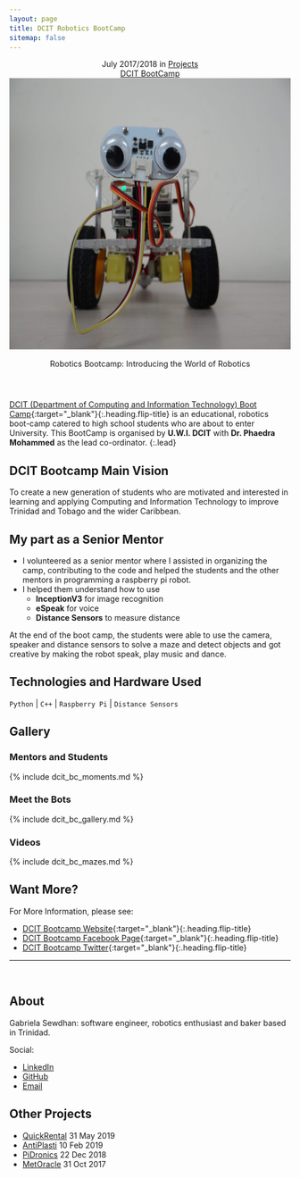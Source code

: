 ```yaml
---
layout: page
title: DCIT Robotics BootCamp
sitemap: false
---
```



<div markdown="0">
  <header>
    <div class ="row_project">
      <div class="column_project_l">
        <div class="post-date"> 
          <time datetime="2020-05-31T00:00:00+00:00">July 2017/2018</time> in <a href="/projects/" class="flip-title">Projects</a>
        </div>
      </div>
      <div class="column_project_l2">
        <a href="https://sta.uwi.edu/fst/dcit/bootcamp/2018/home" target="_blank" class="external heading flip-title">DCIT BootCamp</a> 
        <!-- | <a href="https://github.com/PiDronics" target="_blank" class="external heading flip-title">Source Code</a> -->
      </div>
    </div>
    <div class="lead aspect-ratio sixteen-nine flip-project-img"> 
      <img src="/images/projects/dcit_bootcamp/dcit_curie.jpg" alt="dcitCamp" width="864" height="486" loading="lazy">
    </div>
    <p class="note-sm" title="dcitCamp"> Robotics Bootcamp: Introducing the World of Robotics </p>
  </header>
</div>


[DCIT (Department of Computing and Information Technology) Boot Camp](https://sta.uwi.edu/fst/dcit/bootcamp/2018/home){:target="_blank"}{:.heading.flip-title} is an educational, robotics boot-camp catered to high school students who are about to enter University. This BootCamp is organised by **U.W.I. DCIT** with **Dr. Phaedra Mohammed** as the lead co-ordinator. 
{:.lead}


## DCIT Bootcamp Main Vision
To create a new generation of students who are motivated and interested in learning and applying Computing and Information Technology to improve Trinidad and Tobago and the wider Caribbean. 

## My part as a Senior Mentor

- I volunteered as a senior mentor where I assisted in organizing the camp, contributing to the code and helped the students and the other mentors in programming a raspberry pi robot. 
- I helped them understand how to use 
  - **InceptionV3** for image recognition
  - **eSpeak** for voice 
  - **Distance Sensors** to measure distance

At the end of the boot camp, the students were able to use the camera, speaker and distance sensors to solve a maze and detect objects and got creative by making the robot speak, play music and dance.


## Technologies and Hardware Used
`Python` | `C++` | `Raspberry Pi` | `Distance Sensors`
<!-- {:.faded} -->

## Gallery

### Mentors and Students

{% include dcit_bc_moments.md %}

### Meet the Bots

{% include dcit_bc_gallery.md %}

### Videos 

{% include dcit_bc_mazes.md %}


## Want More?

For More Information, please see:
- [DCIT Bootcamp Website](https://sta.uwi.edu/fst/dcit/bootcamp/2018/home){:target="_blank"}{:.heading.flip-title}
- [DCIT Bootcamp Facebook Page](https://www.facebook.com/dcitbootcamp/){:target="_blank"}{:.heading.flip-title} 
- [DCIT Bootcamp Twitter](https://twitter.com/dcitbootcamp?lang=en){:target="_blank"}{:.heading.flip-title}


<div markdown="0">
  <hr class="dingbat related">
  <aside class="about related mt4 mb4" role="complementary">
    <div class="author mt4"> 
      <img src="/images/gabieicon_128.png" srcset="/images/gabieicon_128.png 1x,/images/gabieicon_256.png 2x" alt="<Gabriela> <Sewdhan>" class="avatar" width="120" height="120" loading="lazy" style="opacity: 0;">
      <h2 class="page-title hr-bottom"> About</h2>
      <p>Gabriela Sewdhan: software engineer, robotics enthusiast and baker based in Trinidad.</p>
      <div class="sidebar-social"> <span class="sr-only">Social:</span>
        <ul>
          <li> 
            <a href="https://www.linkedin.com/in/gabriela-sewdhan-3ba495120" target="_blank" title="LinkedIn" class="no-mark-external"> <span class="icon-linkedin2"></span> <span class="sr-only">LinkedIn</span> </a>
          </li>
          <li> 
            <a href="https://github.com/GabrielaSewdhan" target="_blank" title="GitHub" class="no-mark-external"> <span class="icon-github"></span> <span class="sr-only">GitHub</span> </a>
          </li>
          <li> 
            <a href="mailto:gabiems13@gmail.com" target="_blank" title="Email" class="no-mark-external"> <span class="icon-mail"></span> <span class="sr-only">Email</span> </a>
          </li>
        </ul>
      </div>
    </div>
  </aside>
  <aside class="related mb4" role="complementary">
    <h2 class="hr-bottom">Other Projects</h2>
    <ul class="related-posts">
      <li class="h4"> 
        <a href="/projectlist/QuickRental/" class="flip-title"><span>QuickRental</span></a> <time class="faded fine" datetime="2020-07-03T00:00:00+00:00">31 May 2019</time>
      </li>
      <li class="h4"> 
        <a href="/projectlist/AntiPlasti/" class="flip-title"><span>AntiPlasti</span></a> <time class="faded fine" datetime="2018-06-01T00:00:00+00:00">10 Feb 2019</time>
      </li>
      <li class="h4"> 
        <a href="/projectlist/PiDronics/" class="flip-title"><span>PiDronics</span></a> <time class="faded fine" datetime="2017-11-23T00:00:00+00:00">22 Dec 2018</time>
      </li>
      <li class="h4"> 
        <a href="/projectlist/MetOracle/" class="flip-title"><span>MetOracle</span></a> <time class="faded fine" datetime="2017-11-23T00:00:00+00:00">31 Oct 2017</time>
      </li>
    </ul>
  </aside>
</div>
